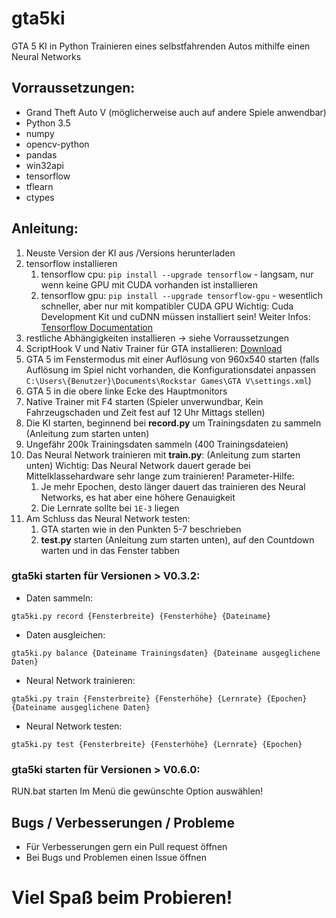# gta5ki

GTA 5 KI in Python
Trainieren eines selbstfahrenden Autos mithilfe einen Neural Networks

## Vorraussetzungen:

* Grand Theft Auto V (möglicherweise auch auf andere Spiele anwendbar)
* Python 3.5
* numpy
* opencv-python
* pandas
* win32api
* tensorflow
* tflearn
* ctypes

## Anleitung:
1. Neuste Version der KI aus /Versions herunterladen
1. tensorflow installieren
   1. tensorflow cpu: `pip install --upgrade tensorflow` - langsam, nur wenn keine GPU mit CUDA vorhanden ist installieren
   1. tensorflow gpu: `pip install --upgrade tensorflow-gpu` - wesentlich schneller, aber nur mit kompatibler CUDA GPU
  Wichtig: Cuda Development Kit und cuDNN müssen installiert sein! Weiter Infos: [Tensorflow Documentation](https://www.tensorflow.org/install/install_windows)
1. restliche Abhängigkeiten installieren -> siehe Vorraussetzungen
1. ScriptHook V und Nativ Trainer für GTA installieren: [Download](http://www.dev-c.com/gtav/scripthookv/)
1. GTA 5 im Fenstermodus mit einer Auflösung von 960x540 starten (falls Auflösung im Spiel nicht vorhanden, die Konfigurationsdatei anpassen `C:\Users\{Benutzer}\Documents\Rockstar Games\GTA V\settings.xml`)
1. GTA 5 in die obere linke Ecke des Hauptmonitors
1. Native Trainer mit F4 starten (Spieler unverwundbar, Kein Fahrzeugschaden und Zeit fest auf 12 Uhr Mittags stellen)
1. Die KI starten, beginnend bei __record.py__ um Trainingsdaten zu sammeln (Anleitung zum starten unten)
1. Ungefähr 200k Trainingsdaten sammeln (400 Trainingsdateien)
1. Das Neural Network trainieren mit __train.py__: (Anleitung zum starten unten)
   Wichtig: Das Neural Network dauert gerade bei Mittelklassehardware sehr lange zum trainieren!
   Parameter-Hilfe:
   1. Je mehr Epochen, desto länger dauert das trainieren des Neural Networks, es hat aber eine höhere Genauigkeit
   1. Die Lernrate sollte bei `1E-3` liegen
1. Am Schluss das Neural Network testen:
   1. GTA starten wie in den Punkten 5-7 beschrieben
   1. __test.py__ starten (Anleitung zum starten unten), auf den Countdown warten und in das Fenster tabben

### gta5ki starten für Versionen > V0.3.2:
* Daten sammeln:
```
gta5ki.py record {Fensterbreite} {Fensterhöhe} {Dateiname}
```
* Daten ausgleichen:
```
gta5ki.py balance {Dateiname Trainingsdaten} {Dateiname ausgeglichene Daten}
```
* Neural Network trainieren:
```
gta5ki.py train {Fensterbreite} {Fensterhöhe} {Lernrate} {Epochen} {Dateiname ausgeglichene Daten}
```
* Neural Network testen:
```
gta5ki.py test {Fensterbreite} {Fensterhöhe} {Lernrate} {Epochen}
```

### gta5ki starten für Versionen > V0.6.0:
RUN.bat starten
Im Menü die gewünschte Option auswählen!

## Bugs / Verbesserungen / Probleme
* Für Verbesserungen gern ein Pull request öffnen
* Bei Bugs und Problemen einen Issue öffnen

# Viel Spaß beim Probieren!
